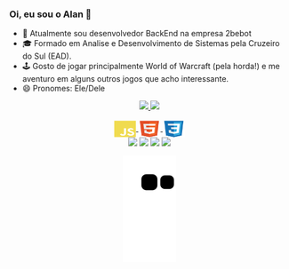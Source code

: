 ### Oi, eu sou o Alan 👻

- 💼 Atualmente sou desenvolvedor BackEnd na empresa 2bebot
- 🎓 Formado em Analise e Desenvolvimento de Sistemas pela Cruzeiro do Sul (EAD).
- 🕹️ Gosto de jogar principalmente World of Warcraft (pela horda!) e me aventuro em alguns outros jogos que acho interessante.
- 😄 Pronomes: Ele/Dele


<div align="center">
  <a href="https://github.com/alancritelli">
  <img height="180em" src="https://github-readme-stats.vercel.app/api?username=alancritelli&show_icons=true&theme=dark&include_all_commits=true&count_private=true"/>
  <img height="180em" src="https://github-readme-stats.vercel.app/api/top-langs/?username=alancritelli&layout=compact&langs_count=7&theme=dark"/>
</div>
  
<div style="display: inline_block" align="center"><br>
  <img align="center" alt="ahcc-js" height="30" width="40" src="https://raw.githubusercontent.com/devicons/devicon/master/icons/javascript/javascript-plain.svg">
  <img align="center" alt="ahcc-html" height="30" width="40" src="https://raw.githubusercontent.com/devicons/devicon/master/icons/html5/html5-original.svg">
  <img align="center" alt="ahcc-CSS" height="30" width="40" src="https://raw.githubusercontent.com/devicons/devicon/master/icons/css3/css3-original.svg">
</div>
  
<div align="center"> 
    <a href="https://www.instagram.com/alancritelli/" target="_blank"><img src="https://img.shields.io/badge/-Instagram-%23E4405F?style=for-the-badge&logo=instagram&logoColor=white" target="_blank"></a>
    <a href = "mailto:alancritelli@gmail.com"><img src="https://img.shields.io/badge/Gmail-D14836?style=for-the-badge&logo=gmail&logoColor=white" target="_blank"></a>
    <a href="https://www.linkedin.com/in/ahcc/" target="_blank"><img src="https://img.shields.io/badge/-LinkedIn-%230077B5?style=for-the-badge&logo=linkedin&logoColor=white" target="_blank"></a> 
    <a href="https://api.whatsapp.com/send?phone=+5515996780959" target="_blank"><img src="https://img.shields.io/badge/WhatsApp-25D366?style=for-the-badge&logo=whatsapp&logoColor=white" target="_blank"></a> 
 
  ![Snake animation](https://github.com/alancritelli/alancritelli/blob/output/github-contribution-grid-snake.svg)
 
</div>
